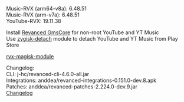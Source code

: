 Music-RVX (arm64-v8a): 6.48.51  
Music-RVX (arm-v7a): 6.48.51  
YouTube-RVX: 19.11.38  

Install [Revanced GmsCore](https://github.com/ReVanced/GmsCore/releases) for non-root YouTube and YT Music  
Use [zygisk-detach](https://github.com/j-hc/zygisk-detach) module to detach YouTube and YT Music from Play Store  

[rvx-magisk-module](https://github.com/LemonyOwO/rvx-magisk-module)  

Changelog:  
CLI: j-hc/revanced-cli-4.6.0-all.jar  
Integrations: anddea/revanced-integrations-0.151.0-dev.8.apk  
Patches: anddea/revanced-patches-2.224.0-dev.9.jar  
[Changelog](https://github.com/anddea/revanced-patches/releases/tag/vdev.9)  
